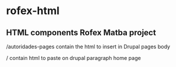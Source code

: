 # rofex-html
## HTML components Rofex Matba project
/autoridades-pages contain the html to insert in Drupal pages body

/ contain html to paste on drupal paragraph home page
